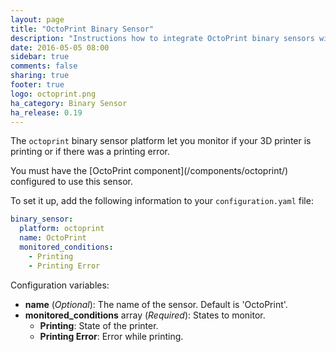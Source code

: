 ```yaml
---
layout: page
title: "OctoPrint Binary Sensor"
description: "Instructions how to integrate OctoPrint binary sensors within Home Assistant."
date: 2016-05-05 08:00
sidebar: true
comments: false
sharing: true
footer: true
logo: octoprint.png
ha_category: Binary Sensor
ha_release: 0.19
---
```



The `octoprint` binary sensor platform let you monitor if your 3D printer is printing or if there was a printing error.

<p class='note'>
You must have the [OctoPrint component](/components/octoprint/) configured to use this sensor.
</p>

To set it up, add the following information to your `configuration.yaml` file:

```yaml
binary_sensor:
  platform: octoprint
  name: OctoPrint
  monitored_conditions:
    - Printing
    - Printing Error
```

Configuration variables:

- **name** (*Optional*): The name of the sensor. Default is 'OctoPrint'.
- **monitored_conditions** array (*Required*): States to monitor.
  - **Printing**: State of the printer.
  - **Printing Error**: Error while printing.

